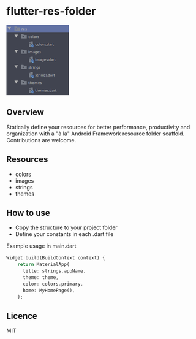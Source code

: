 # flutter-res-folder

![structure](/static/scaffold.png)

## Overview

Statically define your resources for better performance, productivity and organization with a "à la" Android Framework resource folder scaffold. Contributions are welcome.

## Resources

- colors
- images
- strings
- themes

## How to use

- Copy the structure to your project folder
- Define your constants in each .dart file

Example usage in main.dart

```dart
Widget build(BuildContext context) {
    return MaterialApp(
      title: strings.appName,
      theme: theme,
      color: colors.primary,
      home: MyHomePage(),
    );
```

## Licence

MIT

